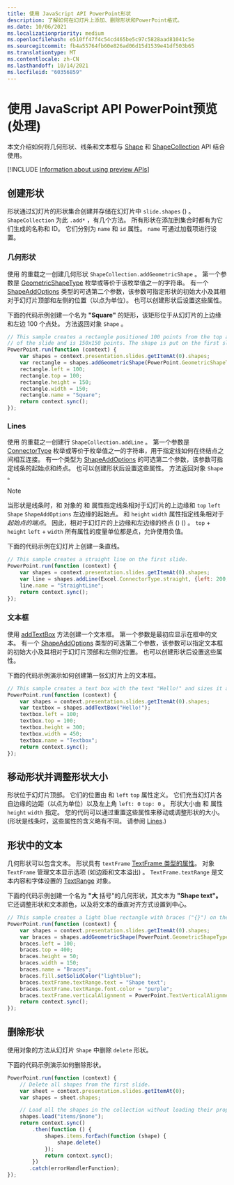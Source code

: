 ```yaml
---
title: 使用 JavaScript API PowerPoint形状
description: 了解如何在幻灯片上添加、删除形状和PowerPoint格式。
ms.date: 10/06/2021
ms.localizationpriority: medium
ms.openlocfilehash: e510ff47f4c54cd465be5c97c5828aad81041c5e
ms.sourcegitcommit: fb4a55764fb60e826ad06d15d1539e41df503b65
ms.translationtype: MT
ms.contentlocale: zh-CN
ms.lasthandoff: 10/14/2021
ms.locfileid: "60356859"
---
```

# <a name="work-with-shapes-using-the-powerpoint-javascript-api-preview"></a>使用 JavaScript API PowerPoint预览 (处理) 

本文介绍如何将几何形状、线条和文本框与 [Shape](/javascript/api/powerpoint/powerpoint.shape) 和 [ShapeCollection](/javascript/api/powerpoint/powerpoint.shapecollection) API 结合使用。

[!INCLUDE [Information about using preview APIs](../includes/using-preview-apis-host.md)]

## <a name="create-shapes"></a>创建形状

形状通过幻灯片的形状集合创建并存储在幻灯片中 `slide.shapes` () 。 `ShapeCollection` 为此 `.add*` ，有几个方法。 所有形状在添加到集合时都有为它们生成的名称和 ID。 它们分别为 `name` 和 `id` 属性。 `name` 可通过加载项进行设置。

### <a name="geometric-shapes"></a>几何形状

使用 的重载之一创建几何形状 `ShapeCollection.addGeometricShape` 。 第一个参数是 [GeometricShapeType](/javascript/api/powerpoint/powerpoint.geometricshapetype) 枚举或等价于该枚举值之一的字符串。 有一个 [ShapeAddOptions](/javascript/api/powerpoint/powerpoint.shapeaddoptions) 类型的可选第二个参数，该参数可指定形状的初始大小及其相对于幻灯片顶部和左侧的位置（以点为单位）。 也可以创建形状后设置这些属性。

下面的代码示例创建一个名为 **"Square"** 的矩形，该矩形位于从幻灯片的上边缘和左边 100 个点处。 方法返回对象 `Shape` 。

```js
// This sample creates a rectangle positioned 100 points from the top and left sides
// of the slide and is 150x150 points. The shape is put on the first slide.
PowerPoint.run(function (context) {
    var shapes = context.presentation.slides.getItemAt(0).shapes;
    var rectangle = shapes.addGeometricShape(PowerPoint.GeometricShapeType.rectangle);
    rectangle.left = 100;
    rectangle.top = 100;
    rectangle.height = 150;
    rectangle.width = 150;
    rectangle.name = "Square";
    return context.sync();
});
```

### <a name="lines"></a>Lines

使用 的重载之一创建行 `ShapeCollection.addLine` 。 第一个参数是 [ConnectorType](/javascript/api/powerpoint/powerpoint.connectortype) 枚举或等价于枚举值之一的字符串，用于指定线如何在终结点之间相互连接。 有一个类型为 [ShapeAddOptions](/javascript/api/powerpoint/powerpoint.shapeaddoptions) 的可选第二个参数，该参数可指定线条的起始点和终点。 也可以创建形状后设置这些属性。 方法返回对象 `Shape` 。

> [!NOTE]
> 当形状是线条时，和 对象的 和 属性指定线条相对于幻灯片的上边缘和 `top` `left` `Shape` `ShapeAddOptions` 左边缘的起始点。 和 `height` `width` 属性指定线条相对于 *起始点的端点*。 因此，相对于幻灯片的上边缘和左边缘的终点 ()  () 。 `top`  +  `height` `left`  +  `width` 所有属性的度量单位都是点，允许使用负值。

下面的代码示例在幻灯片上创建一条直线。

```js
// This sample creates a straight line on the first slide.
PowerPoint.run(function (context) {
    var shapes = context.presentation.slides.getItemAt(0).shapes;
    var line = shapes.addLine(Excel.ConnectorType.straight, {left: 200, top: 50, height: 300, width: 150});
    line.name = "StraightLine";
    return context.sync();
});
```

### <a name="text-boxes"></a>文本框

使用 [addTextBox](/javascript/api/powerpoint/powerpoint.shapecollection#addTextBox_text__options_) 方法创建一个文本框。 第一个参数是最初应显示在框中的文本。 有一个 [ShapeAddOptions](/javascript/api/powerpoint/powerpoint.shapeaddoptions) 类型的可选第二个参数，该参数可以指定文本框的初始大小及其相对于幻灯片顶部和左侧的位置。 也可以创建形状后设置这些属性。

下面的代码示例演示如何创建第一张幻灯片上的文本框。

```js
// This sample creates a text box with the text "Hello!" and sizes it appropriately.
PowerPoint.run(function (context) {
    var shapes = context.presentation.slides.getItemAt(0).shapes;
    var textbox = shapes.addTextBox("Hello!");
    textbox.left = 100;
    textbox.top = 100;
    textbox.height = 300;
    textbox.width = 450;
    textbox.name = "Textbox";
    return context.sync();
});
```

## <a name="move-and-resize-shapes"></a>移动形状并调整形状大小

形状位于幻灯片顶部。 它们的位置由 和 `left` `top` 属性定义。 它们充当幻灯片各自边缘的边距（以点为单位）以及左上角 `left: 0` `top: 0` 。 形状大小由 和 属性 `height` `width` 指定。 您的代码可以通过重置这些属性来移动或调整形状的大小。  (形状是线条时，这些属性的含义略有不同。 请参阅 [Lines](#lines).) 

## <a name="text-in-shapes"></a>形状中的文本

几何形状可以包含文本。 形状具有 `textFrame` [TextFrame 类型的属性](/javascript/api/powerpoint/powerpoint.textframe)。 对象 `TextFrame` 管理文本显示选项 (如边距和文本溢出) 。 `TextFrame.textRange` 是文本内容和字体设置的 [TextRange](/javascript/api/powerpoint/powerpoint.textrange) 对象。

下面的代码示例创建一个名为 **"大** 括号"的几何形状，其文本为 **"Shape text"。** 它还调整形状和文本颜色，以及将文本的垂直对齐方式设置到中心。

```js
// This sample creates a light blue rectangle with braces ("{}") on the left and right ends and adds the purple text "Shape text" to the center.
PowerPoint.run(function (context) {
    var shapes = context.presentation.slides.getItemAt(0).shapes;
    var braces = shapes.addGeometricShape(PowerPoint.GeometricShapeType.bracePair);
    braces.left = 100;
    braces.top = 400;
    braces.height = 50;
    braces.width = 150;
    braces.name = "Braces";
    braces.fill.setSolidColor("lightblue");
    braces.textFrame.textRange.text = "Shape text";
    braces.textFrame.textRange.font.color = "purple";
    braces.textFrame.verticalAlignment = PowerPoint.TextVerticalAlignment.middleCentered;
    return context.sync();
});
```

## <a name="delete-shapes"></a>删除形状

使用对象的方法从幻灯片 `Shape` 中删除 `delete` 形状。

下面的代码示例演示如何删除形状。

```js
PowerPoint.run(function (context) {
    // Delete all shapes from the first slide.
    var sheet = context.presentation.slides.getItemAt(0);
    var shapes = sheet.shapes;

    // Load all the shapes in the collection without loading their properties.
    shapes.load("items/$none");
    return context.sync()
        .then(function () {
            shapes.items.forEach(function (shape) {
                shape.delete()
            });
            return context.sync();
        })
       .catch(errorHandlerFunction);
});
```
